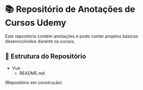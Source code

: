 # 📚 Repositório de Anotações de Cursos Udemy

Este repositório contém anotações e pode conter projetos básicos desenvcolvidos durante os cursos.

## 📁 Estrutura do Repositório
- Vue
  - README.md

 (Repositório em construção)
